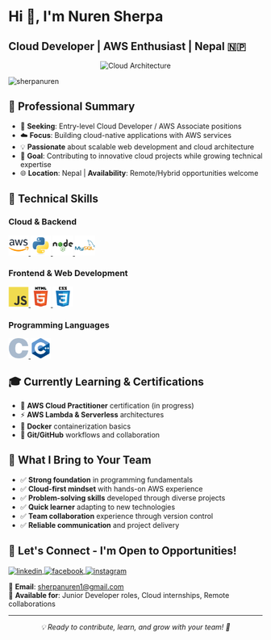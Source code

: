 # Hi 👋, I'm Nuren Sherpa
## Cloud Developer | AWS Enthusiast | Nepal 🇳🇵

<div align="center">
  <img alt="Cloud Architecture" width="400" src="https://media.giphy.com/media/3oKIPnAiaMCws8nOsE/giphy.gif">
</div>

<p align="left"> 
  <img src="https://komarev.com/ghpvc/?username=sherpanuren&label=Profile%20views&color=0e75b6&style=flat" alt="sherpanuren" /> 
</p>

## 💼 Professional Summary
- 🎯 **Seeking**: Entry-level Cloud Developer / AWS Associate positions
- ☁️ **Focus**: Building cloud-native applications with AWS services
- 💡 **Passionate** about scalable web development and cloud architecture
- 🚀 **Goal**: Contributing to innovative cloud projects while growing technical expertise
- 🌐 **Location**: Nepal | **Availability**: Remote/Hybrid opportunities welcome

## 🔧 Technical Skills

### Cloud & Backend
<p align="left">
  <a href="https://aws.amazon.com/" target="_blank" rel="noreferrer">
    <img src="https://raw.githubusercontent.com/devicons/devicon/master/icons/amazonwebservices/amazonwebservices-original-wordmark.svg" alt="aws" width="40" height="40"/>
  </a>
  <a href="https://www.python.org" target="_blank" rel="noreferrer">
    <img src="https://raw.githubusercontent.com/devicons/devicon/master/icons/python/python-original.svg" alt="python" width="40" height="40"/>
  </a>
  <a href="https://nodejs.org" target="_blank" rel="noreferrer">
    <img src="https://raw.githubusercontent.com/devicons/devicon/master/icons/nodejs/nodejs-original-wordmark.svg" alt="nodejs" width="40" height="40"/>
  </a>
  <a href="https://www.mysql.com/" target="_blank" rel="noreferrer">
    <img src="https://raw.githubusercontent.com/devicons/devicon/master/icons/mysql/mysql-original-wordmark.svg" alt="mysql" width="40" height="40"/>
  </a>
</p>

### Frontend & Web Development
<p align="left">
  <a href="https://developer.mozilla.org/en-US/docs/Web/JavaScript" target="_blank" rel="noreferrer">
    <img src="https://raw.githubusercontent.com/devicons/devicon/master/icons/javascript/javascript-original.svg" alt="javascript" width="40" height="40"/>
  </a>
  <a href="https://www.w3.org/html/" target="_blank" rel="noreferrer">
    <img src="https://raw.githubusercontent.com/devicons/devicon/master/icons/html5/html5-original-wordmark.svg" alt="html5" width="40" height="40"/>
  </a>
  <a href="https://www.w3.org/Style/CSS/" target="_blank" rel="noreferrer">
    <img src="https://raw.githubusercontent.com/devicons/devicon/master/icons/css3/css3-original-wordmark.svg" alt="css3" width="40" height="40"/>
  </a>
</p>

### Programming Languages
<p align="left">
  <a href="https://www.cprogramming.com/" target="_blank" rel="noreferrer">
    <img src="https://raw.githubusercontent.com/devicons/devicon/master/icons/c/c-original.svg" alt="c" width="40" height="40"/>
  </a>
  <a href="https://www.w3schools.com/cpp/" target="_blank" rel="noreferrer">
    <img src="https://raw.githubusercontent.com/devicons/devicon/master/icons/cplusplus/cplusplus-original.svg" alt="cplusplus" width="40" height="40"/>
  </a>
</p>

## 🎓 Currently Learning & Certifications
- 📖 **AWS Cloud Practitioner** certification (in progress)
- ⚡ **AWS Lambda & Serverless** architectures
- 🐳 **Docker** containerization basics
- 🔄 **Git/GitHub** workflows and collaboration

## 🎯 What I Bring to Your Team
- ✅ **Strong foundation** in programming fundamentals
- ✅ **Cloud-first mindset** with hands-on AWS experience
- ✅ **Problem-solving skills** developed through diverse projects
- ✅ **Quick learner** adapting to new technologies
- ✅ **Team collaboration** experience through version control
- ✅ **Reliable communication** and project delivery

## 💬 Let's Connect - I'm Open to Opportunities!
<p align="left">
  <a href="https://linkedin.com/in/nuren-sherpa-507052276" target="blank">
    <img align="center" src="https://raw.githubusercontent.com/rahuldkjain/github-profile-readme-generator/master/src/images/icons/Social/linked-in-alt.svg" alt="linkedin" height="30" width="40" />
  </a>
  <a href="https://www.facebook.com/nuren.sherpa.2025/" target="blank">
    <img align="center" src="https://raw.githubusercontent.com/rahuldkjain/github-profile-readme-generator/master/src/images/icons/Social/facebook.svg" alt="facebook" height="30" width="40" />
  </a>
  <a href="https://www.instagram.com/nurensherpa/" target="blank">
    <img align="center" src="https://raw.githubusercontent.com/rahuldkjain/github-profile-readme-generator/master/src/images/icons/Social/instagram.svg" alt="instagram" height="30" width="40" />
  </a>
</p>

📧 **Email**: sherpanuren1@gmail.com  
🤝 **Available for**: Junior Developer roles, Cloud internships, Remote collaborations

---
<div align="center">
  <i>💡 Ready to contribute, learn, and grow with your team! 🚀</i>
</div>
